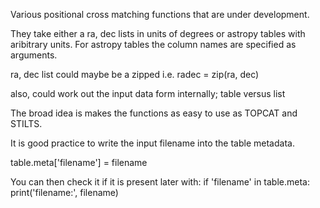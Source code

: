 

Various positional cross matching functions that are under development.

They take either a ra, dec lists in units of degrees or astropy tables
with aribitrary units. For astropy tables the column names are specified
as arguments.

ra, dec list could maybe be a zipped i.e. radec = zip(ra, dec)

also, could work out the input data form internally; table versus list

The broad idea is makes the functions as easy to use as TOPCAT and STILTS.


It is good practice to write the input filename into the table metadata.

table.meta['filename'] = filename

You can then check it if it is present later with:
if 'filename' in table.meta:
    print('filename:', filename)
